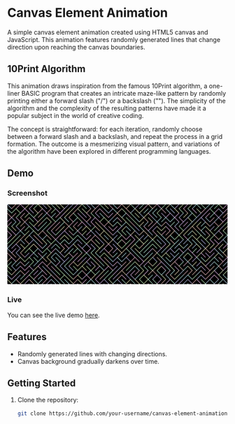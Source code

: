 # Canvas Element Animation

A simple canvas element animation created using HTML5 canvas and JavaScript. This animation features randomly generated lines that change direction upon reaching the canvas boundaries.

## 10Print Algorithm

This animation draws inspiration from the famous 10Print algorithm, a one-liner BASIC program that creates an intricate maze-like pattern by randomly printing either a forward slash ("/") or a backslash ("\"). The simplicity of the algorithm and the complexity of the resulting patterns have made it a popular subject in the world of creative coding.

The concept is straightforward: for each iteration, randomly choose between a forward slash and a backslash, and repeat the process in a grid formation. The outcome is a mesmerizing visual pattern, and variations of the algorithm have been explored in different programming languages.

## Demo
### Screenshot
![alt text](https://github.com/AponAhmed/10print-Animation/blob/master/canvas.png?raw=true)
### Live 
You can see the live demo [here](https://codepen.io/apon22/full/NWgzJxe).


## Features

- Randomly generated lines with changing directions.
- Canvas background gradually darkens over time.

## Getting Started

1. Clone the repository:

   ```bash
   git clone https://github.com/your-username/canvas-element-animation.git

